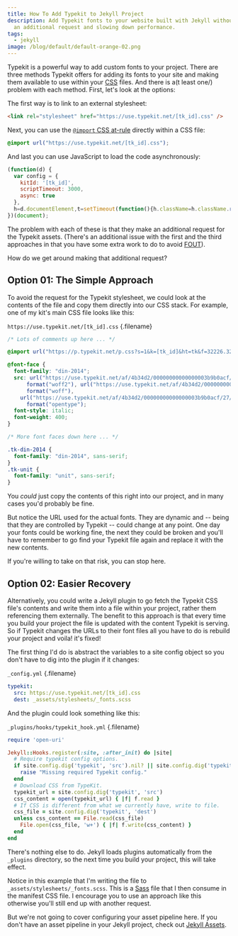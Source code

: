 ```yaml
---
title: How To Add Typekit to Jekyll Project
description: Add Typekit fonts to your website built with Jekyll without making
  an additional request and slowing down performance.
tags:
  - jekyll
image: /blog/default/default-orange-02.png
---
```


Typekit is a powerful way to add custom fonts to your project. There are three methods Typekit offers for adding its fonts to your site and making them available to use within your [CSS](/blog/wtf-is-css/) files. And there is a(t least one/) problem with each method. First, let's look at the options:

The first way is to link to an external stylesheet:

```html
<link rel="stylesheet" href="https://use.typekit.net/[tk_id].css" />
```

Next, you can use the [`@import` CSS at-rule](https://developer.mozilla.org/en-US/docs/Web/CSS/@import) directly within a CSS file:

```css
@import url("https://use.typekit.net/[tk_id].css");
```

And last you can use JavaScript to load the code asynchronously:

<!-- prettier-ignore -->
~~~js
(function(d) {
  var config = {
    kitId: '[tk_id]',
    scriptTimeout: 3000,
    async: true
  },
  h=d.documentElement,t=setTimeout(function(){h.className=h.className.replace(/\bwf-loading\b/g,"")+" wf-inactive";},config.scriptTimeout),tk=d.createElement("script"),f=false,s=d.getElementsByTagName("script")[0],a;h.className+=" wf-loading";tk.src='https://use.typekit.net/'+config.kitId+'.js';tk.async=true;tk.onload=tk.onreadystatechange=function(){a=this.readyState;if(f||a&&a!="complete"&&a!="loaded")return;f=true;clearTimeout(t);try{Typekit.load(config)}catch(e){}};s.parentNode.insertBefore(tk,s)
})(document);
~~~

The problem with each of these is that they make an additional request for the Typekit assets. (There's an additional issue with the first and the third approaches in that you have some extra work to do to avoid [FOUT](https://css-tricks.com/fout-foit-foft/)).

How do we get around making that additional request?

## Option 01: The Simple Approach

To avoid the request for the Typekit stylesheet, we could look at the contents of the file and copy them directly into our CSS stack. For example, one of my kit's main CSS file looks like this:

`https://use.typekit.net/[tk_id].css` {.filename}

```css
/* Lots of comments up here ... */

@import url("https://p.typekit.net/p.css?s=1&k=[tk_id]&ht=tk&f=32226.32227.32230.32231.39710.39712&a=2470098&app=typekit&e=css");

@font-face {
  font-family: "din-2014";
  src: url("https://use.typekit.net/af/4b34d2/00000000000000003b9b0acf/27/l?primer=7cdcb44be4a7db8877ffa5c0007b8dd865b3bbc383831fe2ea177f62257a9191&fvd=i4&v=3")
      format("woff2"), url("https://use.typekit.net/af/4b34d2/00000000000000003b9b0acf/27/d?primer=7cdcb44be4a7db8877ffa5c0007b8dd865b3bbc383831fe2ea177f62257a9191&fvd=i4&v=3")
      format("woff"),
    url("https://use.typekit.net/af/4b34d2/00000000000000003b9b0acf/27/a?primer=7cdcb44be4a7db8877ffa5c0007b8dd865b3bbc383831fe2ea177f62257a9191&fvd=i4&v=3")
      format("opentype");
  font-style: italic;
  font-weight: 400;
}

/* More font faces down here ... */

.tk-din-2014 {
  font-family: "din-2014", sans-serif;
}
.tk-unit {
  font-family: "unit", sans-serif;
}
```

You _could_ just copy the contents of this right into our project, and in many cases you'd probably be fine.

But notice the URL used for the actual fonts. They are dynamic and -- being that they are controlled by Typekit -- could change at any point. One day your fonts could be working fine, the next they could be broken and you'll have to remember to go find your Typekit file again and replace it with the new contents.

If you're willing to take on that risk, you can stop here.

## Option 02: Easier Recovery

Alternatively, you could write a Jekyll plugin to go fetch the Typekit CSS file's contents and write them into a file within your project, rather them referencing them externally. The benefit to this approach is that every time you build your project the file is updated with the content Typekit is serving. So if Typekit changes the URLs to their font files all you have to do is rebuild your project and voila! it's fixed!

The first thing I'd do is abstract the variables to a site config object so you don't have to dig into the plugin if it changes:

`_config.yml` {.filename}

```yml
typekit:
  src: https://use.typekit.net/[tk_id].css
  dest: _assets/stylesheets/_fonts.scss
```

And the plugin could look something like this:

`_plugins/hooks/typekit_hook.yml` {.filename}

```rb
require 'open-uri'

Jekyll::Hooks.register(:site, :after_init) do |site|
  # Require typekit config options.
  if site.config.dig('typekit', 'src').nil? || site.config.dig('typekit', 'dest').nil?
    raise "Missing required Typekit config."
  end
  # Download CSS from TypeKit.
  typekit_url = site.config.dig('typekit', 'src')
  css_content = open(typekit_url) { |f| f.read }
  # If CSS is different from what we currently have, write to file.
  css_file = site.config.dig('typekit', 'dest')
  unless css_content == File.read(css_file)
    File.open(css_file, 'w+') { |f| f.write(css_content) }
  end
end
```

There's nothing else to do. Jekyll loads plugins automatically from the `_plugins` directory, so the next time you build your project, this will take effect.

Notice in this example that I'm writing the file to `_assets/stylesheets/_fonts.scss`. This is a [Sass](https://sass-lang.com/) file that I then consume in the manifest CSS file. I encourage you to use an approach like this otherwise you'll still end up with another request.

But we're not going to cover configuring your asset pipeline here. If you don't have an asset pipeline in your Jekyll project, check out [Jekyll Assets](https://github.com/envygeeks/jekyll-assets).
